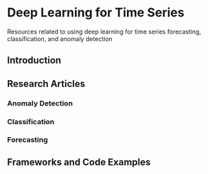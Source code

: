 # Deep Learning for Time Series
Resources related to using deep learning for time series forecasting, classification, and anomaly detection

## Introduction

## Research Articles

### Anomaly Detection

### Classification

### Forecasting

## Frameworks and Code Examples
